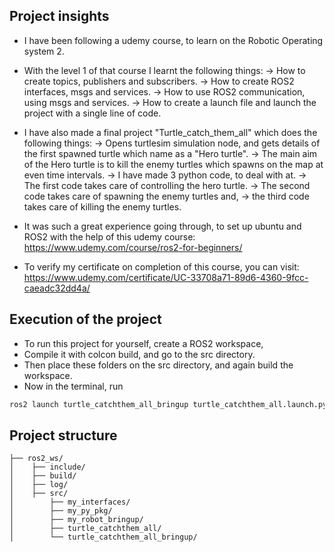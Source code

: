 ## Project insights
- I have been following a udemy course, to learn on the Robotic Operating system 2.
- With the level 1 of that course I learnt the following things:
-> How to create topics, publishers and subscribers.
-> How to create ROS2 interfaces, msgs and services.
-> How to use ROS2 communication, using msgs and services.
-> How to create a launch file and launch the project with a single line of code.

- I have also made a final project "Turtle_catch_them_all" which does the following things:
-> Opens turtlesim simulation node, and gets details of the first spawned turtle which name as a "Hero turtle".
-> The main aim of the Hero turtle is to kill the enemy turtles which spawns on the map at even time intervals.
-> I have made 3 python code, to deal with at.
-> The first code takes care of controlling the hero turtle.
-> The second code takes care of spawning the enemy turtles and,
-> the third code takes care of killing the enemy turtles.

- It was such a great experience going through, to set up ubuntu  and ROS2 with the help of this udemy course: https://www.udemy.com/course/ros2-for-beginners/

- To verify my certificate on completion of this course, you can visit: https://www.udemy.com/certificate/UC-33708a71-89d6-4360-9fcc-caeadc32dd4a/

## Execution of the project
- To run this project for yourself, create a ROS2 workspace,
- Compile it with colcon build, and go to the src directory.
- Then place these folders on the src directory, and again build the workspace.
- Now in the terminal, run
```bash
ros2 launch turtle_catchthem_all_bringup turtle_catchthem_all.launch.py
```

## Project structure
```
├── ros2_ws/
│    ├── include/
│    ├── build/
│    ├── log/
│    ├── src/
│        ├── my_interfaces/
│        ├── my_py_pkg/
│        ├── my_robot_bringup/
│        ├── turtle_catchthem_all/
│        └── turtle_catchthem_all_bringup/
```
